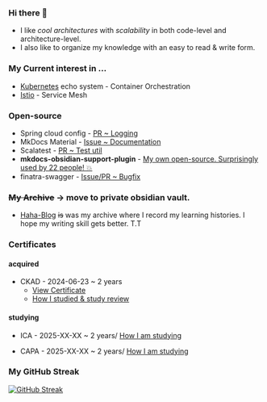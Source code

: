 ### Hi there 👋
- I like *cool architectures* with *scalability* in both code-level and architecture-level.
- I also like to organize my knowledge with an easy to read & write form.

### My Current interest in ...  
- [Kubernetes](https://kubernetes.io/) echo system - Container Orchestration
- [Istio](https://istio.io/) - Service Mesh

### Open-source
- Spring cloud config - [PR ~ Logging](https://github.com/spring-cloud/spring-cloud-config/pull/2162)
- MkDocs Material - [Issue ~ Documentation](https://github.com/squidfunk/mkdocs-material/issues/5086)
- Scalatest - [PR ~ Test util](https://github.com/scalatest/scalatest/pull/2305)
- **mkdocs-obsidian-support-plugin** - [My own open-source. Surprisingly used by 22 people! 💥](https://github.com/ndy2/mkdocs-obsidian-support-plugin)
- finatra-swagger - [Issue/PR ~ Bugfix](https://github.com/jakehschwartz/finatra-swagger/issues/82)

### ~~My Archive~~ -> move to private obsidian vault.
- [Haha-Blog](https://ndy2.github.io/Haha-Blog/) ~~is~~ was my archive where I record my learning histories. I hope my writing skill gets better. T.T

### Certificates

#### acquired

- CKAD - 2024-06-23 ~ 2 years
  - [View Certificate](https://ti-user-certificates.s3.amazonaws.com/e0df7fbf-a057-42af-8a1f-590912be5460/bf016803-01ea-439c-af10-c821fdc34da9-538bdde0-e39f-4adf-a0ae-a0b96800a854-certificate.pdf)
  - [How I studied & study review](https://github.com/ndy2/CKAD-exercises)

#### studying

- ICA - 2025-XX-XX ~ 2 years/ [How I am studying](https://github.com/ndy2/Istio-Certified-Associate-excercises)

- CAPA - 2025-XX-XX ~ 2 years/ [How I am studying](https://github.com/ndy2/CAPA-Study)

### My GitHub Streak
[![GitHub Streak](https://streak-stats.demolab.com?user=ndy2)](https://git.io/streak-stats)
